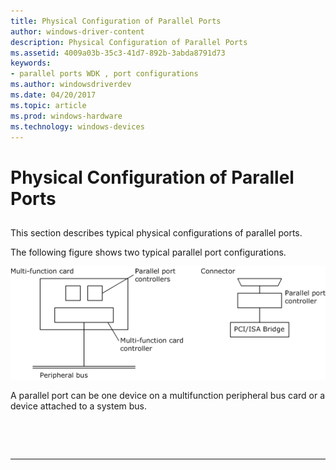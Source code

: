 ```yaml
---
title: Physical Configuration of Parallel Ports
author: windows-driver-content
description: Physical Configuration of Parallel Ports
ms.assetid: 4009a03b-35c3-41d7-892b-3abda8791d73
keywords:
- parallel ports WDK , port configurations
ms.author: windowsdriverdev
ms.date: 04/20/2017
ms.topic: article
ms.prod: windows-hardware
ms.technology: windows-devices
---
```


# Physical Configuration of Parallel Ports


## <a href="" id="ddk-physical-configuration-of-parallel-ports-kg"></a>


This section describes typical physical configurations of parallel ports.

The following figure shows two typical parallel port configurations.

![parallel port on a multifunction peripheral bus card (left figure) and integrated into a pci/isa bridge (right figure)](images/parport1.png)

A parallel port can be one device on a multifunction peripheral bus card or a device attached to a system bus.

 

 


--------------------


